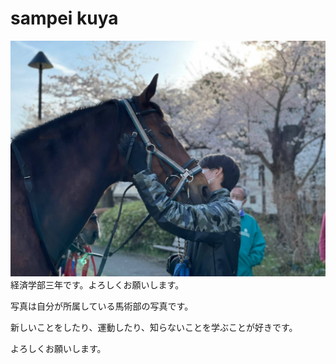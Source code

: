 # sampei kuya

![](images/257238.jpg)
経済学部三年です。よろしくお願いします。

写真は自分が所属している馬術部の写真です。

新しいことをしたり、運動したり、知らないことを学ぶことが好きです。

よろしくお願いします。


